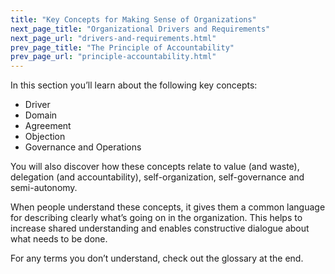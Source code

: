 ```yaml
---
title: "Key Concepts for Making Sense of Organizations"
next_page_title: "Organizational Drivers and Requirements"
next_page_url: "drivers-and-requirements.html"
prev_page_title: "The Principle of Accountability"
prev_page_url: "principle-accountability.html"
---
```



In this section you’ll learn about the following key concepts:

- Driver
- Domain
- Agreement
- Objection
- Governance and Operations

You will also discover how these concepts relate to value (and waste), delegation (and accountability), self-organization, self-governance and semi-autonomy.

When people understand these concepts, it gives them a common language for describing clearly what’s going on in the organization. This helps to increase shared understanding and enables constructive dialogue about what needs to be done.

For any terms you don’t understand, check out the glossary at the end.
